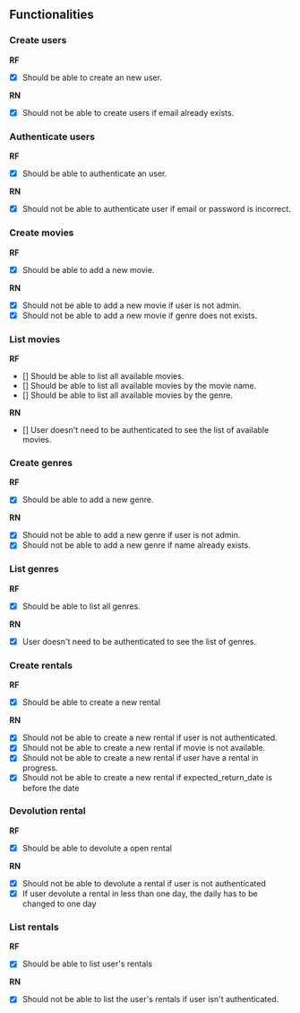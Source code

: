 ## Functionalities

### Create users
**RF**
- [x] Should be able to create an new user.

**RN**
- [x] Should not be able to create users if email already exists.

### Authenticate users
**RF**
- [x] Should be able to authenticate an user.

**RN**
- [x] Should not be able to authenticate user if email or password is incorrect.

### Create movies
**RF**
- [x] Should be able to add a new movie.

**RN**
- [x] Should not be able to add a new movie if user is not admin.
- [x] Should not be able to add a new movie if genre does not exists.

### List movies
**RF**
- [] Should be able to list all available movies.
- [] Should be able to list all available movies by the movie name.
- [] Should be able to list all available movies by the genre.

**RN**
- [] User doesn't need to be authenticated to see the list of available movies.

### Create genres
**RF** 
- [x] Should be able to add a new genre.

**RN**
- [x] Should not be able to add a new genre if user is not admin.
- [x] Should not be able to add a new genre if name already exists.

### List genres
**RF** 
- [x] Should be able to list all genres.

**RN**
- [x] User doesn't need to be authenticated to see the list of genres.

### Create rentals
**RF**
- [x] Should be able to create a new rental

**RN**
- [x] Should not be able to create a new rental if user is not authenticated.
- [x] Should not be able to create a new rental if movie is not available.
- [x] Should not be able to create a new rental if user have a rental in progress.
- [x] Should not be able to create a new rental if expected_return_date is before the date  

### Devolution rental
**RF**
- [x] Should be able to devolute a open rental

**RN**
- [x] Should not be able to devolute a rental if user is not authenticated
- [x] If user devolute a rental in less than one day, the daily has to be changed to one day

### List rentals
**RF**
- [x] Should be able to list user's rentals

**RN**
- [x] Should not be able to list the user's rentals if user isn't authenticated.